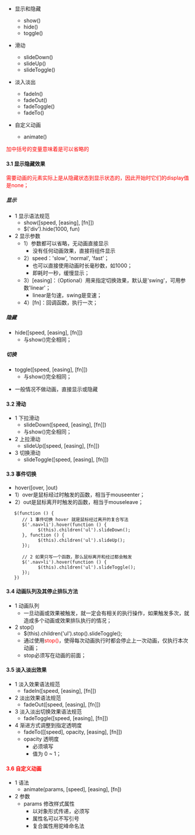 <!--
 * @Descripttion: 
 * @version: 
 * @Author: 唐帆
 * @Date: 2020-04-05 13:41:19
 * @LastEditors: 唐帆
 * @LastEditTime: 2020-04-07 10:47:05
 -->

 - 显示和隐藏
    - show()
    - hide()
    - toggle()

- 滑动
   - slideDown()
   - slideUp()
   - slideToggle()

- 淡入淡出
   - fadeIn()
   - fadeOut()
   - fadeToggle()
   - fadeTo()

- 自定义动画
   - animate()

<font color=red> 加中括号的变量意味着是可以省略的 </font>

#### 3.1 显示隐藏效果
<font color=red>需要动画的元素实际上是从隐藏状态到显示状态的，因此开始时它们的display值是none；</font>
##### 显示
- 1 显示语法规范
   - show([speed, [easing], [fn]])
   - $('div').hide(1000, fun)
- 2 显示参数
   - 1）参数都可以省略，无动画直接显示
      - 没有任何动画效果，直接将组件显示
   - 2）speed：'slow', 'normal', 'fast'；
      - 也可以直接使用动画时长毫秒数，如1000；
      - 即耗时一秒，缓慢显示；
   - 3）[easing]：（Optional）用来指定切换效果，默认是'swing'，可用参数'linear'；
      - linear是匀速，swing是变速；
   - 4）[fn]：回调函数，执行一次；

##### 隐藏
- hide([speed, [easing], [fn]])
   - 与show()完全相同；

##### 切换
- toggle([speed, [easing], [fn]])
   - 与show()完全相同；
>
- 一般情况不做动画，直接显示或隐藏

#### 3.2 滑动
- 1 下拉滑动
   - slideDown([speed, [easing], [fn]])
   - 与show()完全相同；
- 2 上拉滑动
   - slideUp([speed, [easing], [fn]])
- 3 切换滑动
   - slideToggle([speed, [easing], [fn]])


#### 3.3 事件切换
- hover([over, ]out)
- 1）over是鼠标经过时触发的函数，相当于mouseenter；
- 2）out是鼠标离开时触发的函数，相当于mouseleave；
```
   $(function () {
      // 1 事件切换 hover 就是鼠标经过离开的复合写法
      $('.nav>li').hover(function () {
            $(this).children('ul').slideDown();
      }, function () {
            $(this).children('ul').slideUp();
      });

      // 2 如果只写一个函数，那么鼠标离开和经过都会触发
      $('.nav>li').hover(function () {
            $(this).children('ul').slideToggle();
      });
   })
```

#### 3.4 动画队列及其停止排队方法
- 1 动画队列
   - 一旦动画或效果被触发，就一定会有相关的执行操作，如果触发多次，就造成多个动画或效果排队执行的情况；
- 2 stop()
   - $(this).children('ul').stop().slideToggle();
   - 通过使用<font color=red>stop()</font>，使得每次动画执行时都会停止上一次动画，仅执行本次动画；
   - stop必须写在动画的前面；

#### 3.5 淡入淡出效果
- 1 淡入效果语法规范
   - fadeIn([speed, [easing], [fn]])
- 2 淡出效果语法规范
   - fadeOut([speed, [easing], [fn]])
- 3 淡入淡出切换效果语法规范
   - fadeToggle([speed, [easing], [fn]])
- 4 渐进方式调整到指定透明度
   - fadeTo([\[speed], opacity, [easing], [fn]])
   - opacity 透明度
      - 必须填写
      - 值为 0 ~ 1；

#### <font color=red>3.6 自定义动画</font>
- 1 语法
   - animate(params, [speed], [easing], [fn])
- 2 参数
   - params 修改样式属性
      - 以对象形式传递，必须写
      - 属性名可以不写引号
      - 复合属性用驼峰命名法